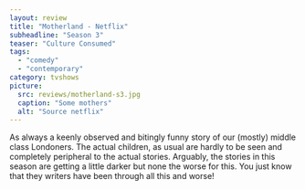 ```yaml
---
layout: review
title: "Motherland - Netflix"
subheadline: "Season 3"
teaser: "Culture Consumed"
tags:
  - "comedy"
  - "contemporary"
category: tvshows
picture:
  src: reviews/motherland-s3.jpg
  caption: "Some mothers"
  alt: "Source netflix"
---
```


As always a keenly observed and bitingly funny story of our (mostly) middle class Londoners. The actual children, as
usual are hardly to be seen and completely peripheral to the actual stories. Arguably, the stories in this season
are getting a little darker but none the worse for this. You just know that they writers have been through
all this and worse!

